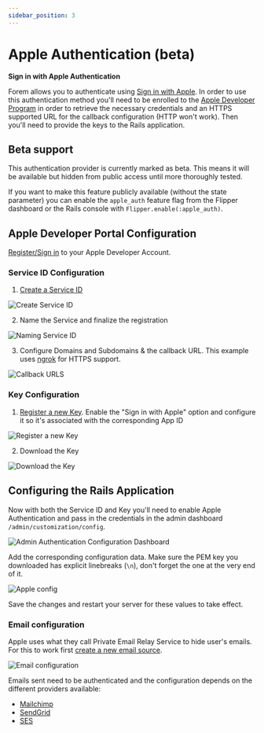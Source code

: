 ```yaml
---
sidebar_position: 3
---
```


# Apple Authentication (beta)

**Sign in with Apple Authentication**

Forem allows you to authenticate using
[Sign in with Apple](https://developer.apple.com/sign-in-with-apple/). In order
to use this authentication method you'll need to be enrolled to the
[Apple Developer Program](https://developer.apple.com/programs/) in order to
retrieve the necessary credentials and an HTTPS supported URL for the callback
configuration (HTTP won't work). Then you'll need to provide the keys to the
Rails application.

## Beta support

This authentication provider is currently marked as beta. This means it will be
available but hidden from public access until more thoroughly tested.

If you want to make this feature publicly available (without the state
parameter) you can enable the `apple_auth` feature flag from the Flipper
dashboard or the Rails console with `Flipper.enable(:apple_auth)`.

## Apple Developer Portal Configuration

[Register/Sign in](https://developer.apple.com/account) to your Apple Developer
Account.

### Service ID Configuration

1. [Create a Service ID](https://developer.apple.com/account/resources/identifiers/list/serviceId)

![Create Service ID](https://user-images.githubusercontent.com/6045239/92610177-a5cc9e00-f274-11ea-9f63-20d8356d0bee.png)

2. Name the Service and finalize the registration

![Naming Service ID](https://user-images.githubusercontent.com/6045239/92610168-a36a4400-f274-11ea-8f79-7516c0c6c9c3.png)

3. Configure Domains and Subdomains & the callback URL. This example uses
   [ngrok](https://ngrok.io) for HTTPS support.

![Callback URLS](https://user-images.githubusercontent.com/6045239/92610184-a8c78e80-f274-11ea-9439-a98c6b627567.png)

### Key Configuration

1. [Register a new Key](https://developer.apple.com/account/resources/authkeys/add).
   Enable the "Sign in with Apple" option and configure it so it's associated
   with the corresponding App ID

![Register a new Key](https://user-images.githubusercontent.com/6045239/92611125-b3ceee80-f275-11ea-9c00-e1b5ca2f9af0.png)

2. Download the Key

![Download the Key](https://user-images.githubusercontent.com/6045239/92611466-0f00e100-f276-11ea-912d-f8a74b6dfb04.png)

## Configuring the Rails Application

Now with both the Service ID and Key you'll need to enable Apple Authentication
and pass in the credentials in the admin dashboard
`/admin/customization/config`.

![Admin Authentication Configuration Dashboard](https://user-images.githubusercontent.com/6045239/92613383-25a83780-f278-11ea-94a7-b710da544c9d.png)

Add the corresponding configuration data. Make sure the PEM key you downloaded
has explicit linebreaks (`\n`), don't forget the one at the very end of it.

![Apple config](https://user-images.githubusercontent.com/6045239/92614087-e0d0d080-f278-11ea-8d20-45148e1a6b59.png)

Save the changes and restart your server for these values to take effect.

### Email configuration

Apple uses what they call Private Email Relay Service to hide user's emails. For
this to work first
[create a new email source](https://developer.apple.com/account/resources/services/list).

![Email configuration](https://user-images.githubusercontent.com/6045239/92612469-22607c00-f277-11ea-918d-697cf4a18b15.png)

Emails sent need to be authenticated and the configuration depends on the
different providers available:

- [Mailchimp](https://mailchimp.com/help/set-up-custom-domain-authentication-dkim-and-spf/)
- [SendGrid](https://sendgrid.com/docs/ui/account-and-settings/how-to-set-up-domain-authentication/)
- [SES](https://docs.aws.amazon.com/es_es/ses/latest/DeveloperGuide/send-email-authentication-dkim.html)
